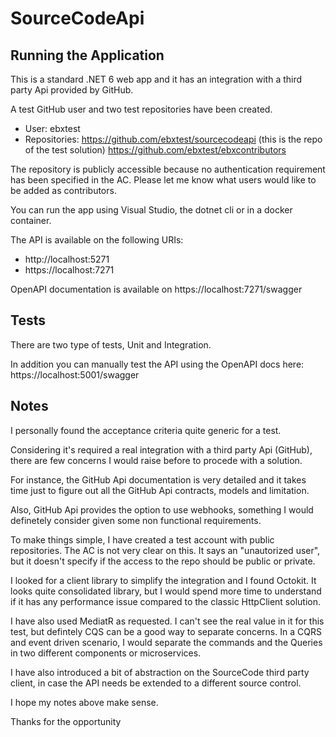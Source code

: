 # SourceCodeApi

## Running the Application

This is a standard .NET 6 web app and it has an integration with a third party Api provided by GitHub.

A test GitHub user and two test repositories have been created.

- User: ebxtest
- Repositories: 
    https://github.com/ebxtest/sourcecodeapi (this is the repo of the test solution)
    https://github.com/ebxtest/ebxcontributors

The repository is publicly accessible because no authentication requirement has been specified in the AC. 
Please let me know what users would like to be added as contributors.

You can run the app using Visual Studio, the dotnet cli or in a docker container.

The API is available on the following URIs:
- http://localhost:5271
- https://localhost:7271

OpenAPI documentation is available on https://localhost:7271/swagger

## Tests

There are two type of tests, Unit and Integration.

In addition you can manually test the API using the OpenAPI docs here: https://localhost:5001/swagger

## Notes

I personally found the acceptance criteria quite generic for a test. 

Considering it's required a real integration with a third party Api (GitHub), there are few concerns I would raise before to procede with a solution.

For instance, the GitHub Api documentation is very detailed and it takes time just to figure out all the GitHub Api contracts, models and limitation. 

Also, GitHub Api provides the option to use webhooks, something I would definetely consider given some non functional requirements.

To make things simple, I have created a test account with public repositories. The AC is not very clear on this. It says an "unautorized user", but it doesn't specify if the access to the repo should be public or private.

I looked for a client library to simplify the integration and I found Octokit. It looks quite consolidated library, but I would spend more time to understand if it has any performance issue compared to the classic HttpClient solution.

I have also used MediatR as requested. I can't see the real value in it for this test, but defintely CQS can be a good way to separate concerns. In a CQRS and event driven scenario, I would separate the commands and the Queries in two different components or microservices.

I have also introduced a bit of abstraction on the SourceCode third party client, in case the API needs be extended to a different source control.

I hope my notes above make sense.

Thanks for the opportunity



